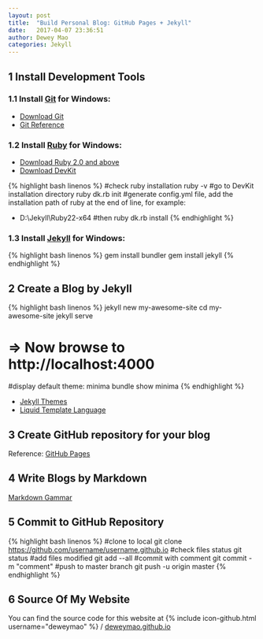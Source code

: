 ```yaml
---
layout: post
title:  "Build Personal Blog: GitHub Pages + Jekyll"
date:   2017-04-07 23:36:51
author: Dewey Mao
categories: Jekyll
---
```


## 1 Install Development Tools
### 1.1 Install <a href="https://git-scm.com/about" target="_blank">Git</a> for Windows: 
- <a href="https://git-scm.com/downloads" target="_blank">Download Git</a>
- <a href="https://git-scm.com/docs" target="_blank">Git Reference</a>
  
### 1.2 Install <a href="http://www.ruby-lang.org/zh_cn/" target="_blank">Ruby</a> for Windows:
- <a href="http://rubyinstaller.org/downloads/" target="_blank">Download Ruby 2.0 and above</a>
- <a href="http://rubyinstaller.org/downloads/" target="_blank">Download DevKit</a>

{% highlight bash linenos %}
#check ruby installation
ruby -v 
#go to DevKit installation directory
ruby dk.rb init
#generate config.yml file, add the installation path of ruby at the end of line, for example: 
- D:\Jekyll\Ruby22-x64
#then
ruby dk.rb install 
{% endhighlight %}
  
### 1.3 Install <a href="http://jekyll.com.cn/" target="_blank">Jekyll</a> for Windows:
{% highlight bash linenos %}
gem install bundler
gem install jekyll
{% endhighlight %}

## 2 Create a Blog by Jekyll
{% highlight bash linenos %}
jekyll new my-awesome-site 
cd my-awesome-site 
jekyll serve 
# => Now browse to http://localhost:4000 
#display default theme: minima
bundle show minima
{% endhighlight %}

- <a href="http://jekyllthemes.org/" target="_blank">Jekyll Themes</a>
- <a href="https://liquid.bootcss.com/" target="_blank">Liquid Template Language</a>

## 3 Create GitHub repository for your blog
Reference: <a href="https://pages.github.com/" target="_blank">GitHub Pages</a>

## 4 Write Blogs by Markdown
<a href="http://www.appinn.com/markdown/" target="_blank">Markdown Gammar</a>

## 5 Commit to GitHub Repository
{% highlight bash linenos %}
#clone to local
git clone https://github.com/username/username.github.io
#check files status
git status
#add files modified
git add --all
#commit with comment
git commit -m "comment"
#push to master branch
git push -u origin master
{% endhighlight %}

## 6 Source Of My Website
You can find the source code for this website at
{% include icon-github.html username="deweymao" %} /
[deweymao.github.io](https://github.com/deweymao/deweymao.github.io)


